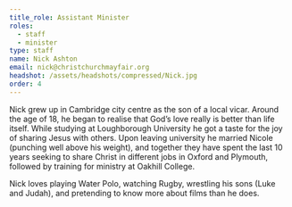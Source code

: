 ```yaml
---
title_role: Assistant Minister
roles:
  - staff
  - minister
type: staff
name: Nick Ashton
email: nick@christchurchmayfair.org
headshot: /assets/headshots/compressed/Nick.jpg
order: 4
---
```

Nick grew up in Cambridge city centre as the son of a local vicar. Around the age of 18, he began to realise that God’s love really is better than life itself. While studying at Loughborough University he got a taste for the joy of sharing Jesus with others. Upon leaving university he married Nicole (punching well above his weight), and together they have spent the last 10 years seeking to share Christ in different jobs in Oxford and Plymouth, followed by training for ministry at Oakhill College. 

Nick loves playing Water Polo, watching Rugby, wrestling his sons (Luke and Judah), and pretending to know more about films than he does. 
